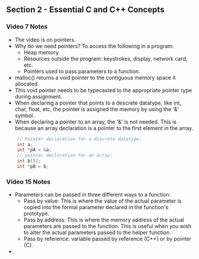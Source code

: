 ## Section 2 - Essential C and C++ Concepts

### Video 7 Notes

- The video is on pointers.
- Why do we need pointers? To access the following in a program:
  - Heap memory
  - Resources outside the program: keystrokes, display, network card, etc.
  - Pointers used to pass parameters to a function.
- malloc() returns a void pointer to the contiguous memory space it allocated.
- This void pointer needs to be typecasted to the appropriate pointer type during assignment.
- When declaring a pointer that points to a descrete datatype, like int, char, float, etc, the pointer is assigned the memory by using the '&' symbol.
- When declaring a pointer to an array, the '&' is not needed. This is because an array declaration is a pointer to the first element in the array.

```C
    // Pointer declaration for a discrete datatype:
    int a;
    int *pA = &a;
    // pointer declaration for an array:
    int b[5];
    int *pB = b;
```

### Video 15 Notes
- Parameters can be passed in three different ways to a function:
  - Pass by value: This is where the value of the actual parameter is copied into the formal parameter declared in the function's prototype.
  - Pass by address: This is where the memory address of the actual parameters are passed to the function. This is useful when you wish to alter the actual parameters passed to the helper function.
  - Pass by reference: variable passed by reference (C++) or by pointer (C).
- 